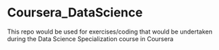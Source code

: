 # Coursera_DataScience
This repo would be used for exercises/coding that would be undertaken during the Data Science Specialization course in Coursera 
